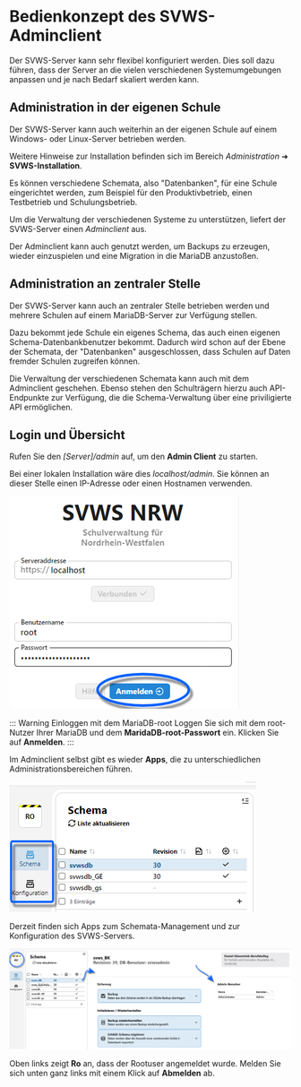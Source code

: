 # Bedienkonzept des SVWS-Adminclient

Der SVWS-Server kann sehr flexibel konfiguriert werden. Dies soll dazu führen, dass der Server an die vielen verschiedenen Systemumgebungen anpassen und je nach Bedarf skaliert werden kann.

## Administration in der eigenen Schule

Der SVWS-Server kann auch weiterhin an der eigenen Schule auf einem Windows- oder Linux-Server betrieben werden.

Weitere Hinweise zur Installation befinden sich im Bereich *Administration* ➜ **SVWS-Installation**. 

Es können verschiedene Schemata, also "Datenbanken", für eine Schule eingerichtet werden, zum Beispiel für den Produktivbetrieb, einen Testbetrieb und Schulungsbetrieb.

Um die Verwaltung der verschiedenen Systeme zu unterstützen, liefert der SVWS-Server einen *Adminclient* aus.

Der Adminclient kann auch genutzt werden, um Backups zu erzeugen, wieder einzuspielen und eine Migration in die MariaDB anzustoßen.

## Administration an zentraler Stelle

Der SVWS-Server kann auch an zentraler Stelle betrieben werden und mehrere Schulen auf einem MariaDB-Server zur Verfügung stellen.

Dazu bekommt jede Schule ein eigenes Schema, das auch einen eigenen Schema-Datenbankbenutzer bekommt. Dadurch wird schon auf der Ebene der Schemata, der "Datenbanken" ausgeschlossen, dass Schulen auf Daten fremder Schulen zugreifen können.

Die Verwaltung der verschiedenen Schemata kann auch mit dem Adminclient geschehen. Ebenso stehen den Schulträgern hierzu auch API-Endpunkte zur Verfügung, die die Schema-Verwaltung über eine priviligierte API ermöglichen.

## Login und Übersicht
Rufen Sie den _[Server]/admin_ auf, um den **Admin Client** zu starten.

Bei einer lokalen Installation wäre dies _localhost/admin_. Sie können an dieser Stelle einen IP-Adresse oder einen Hostnamen verwenden.

![Login Screen des Admin clients: root und password werden benötigt.](./graphics/svwsclient_adminclient_login.png "Login Screen des Admin Clients.")

::: Warning Einloggen mit dem MariaDB-root
Loggen Sie sich mit dem root-Nutzer Ihrer MariaDB und dem **MaridaDB-root-Passwort** ein. Klicken Sie auf **Anmelden**.
:::

Im Adminclient selbst gibt es wieder **Apps**, die zu unterschiedlichen Administrationsbereichen führen.

![Die Apps](./graphics/SVWS_adminclient_apps.png "Die Apps im Adminclient.")

Derzeit finden sich Apps zum Schemata-Management und zur Konfiguration des SVWS-Servers.

![Übersicht der Schemata im Admin Client.](./graphics/SVWS_adminclient.png "Übersicht der Schemata im Adminclient und die Optionen zu diesen Schamata.")

Oben links zeigt **Ro** an, dass der Rootuser angemeldet wurde. Melden Sie sich unten ganz links mit einem Klick auf **Abmelden** ab.


